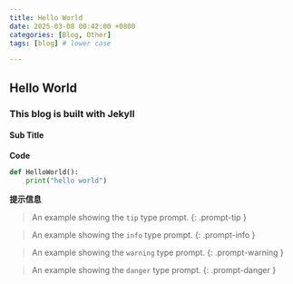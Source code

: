 ```yaml
---
title: Hello World
date: 2025-03-08 00:42:00 +0800
categories: [Blog, Other]
tags: [blog] # lower case

---
```


## Hello World
### This blog is built with Jekyll
#### Sub Title

**Code**

```python
def HelloWorld():
    print("hello world")
```

**提示信息**

> An example showing the `tip` type prompt.
{: .prompt-tip }

> An example showing the `info` type prompt.
{: .prompt-info }

> An example showing the `warning` type prompt.
{: .prompt-warning }

> An example showing the `danger` type prompt.
{: .prompt-danger }
